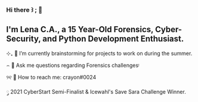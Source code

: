 ### Hi there ꒱ ; 📩 
## I'm Lena C.A., a 15 Year-Old Forensics, Cyber-Security, and Python Development Enthusiast.


⊹₊ 🔭 I’m currently brainstorming for projects to work on during the summer.

⌢ 💬 Ask me questions regarding Forensics challengesᵎ

୨୧ 📮 How to reach me: crayon#0024

 ༘ 2021 CyberStart Semi-Finalist & Icewahl's Save Sara Challenge Winner.
